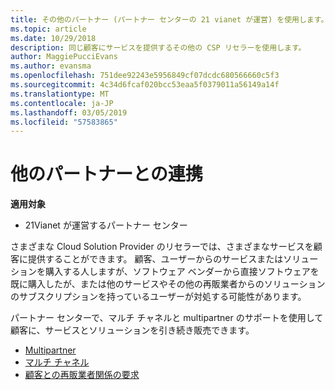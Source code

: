 ```yaml
---
title: その他のパートナー (パートナー センターの 21 vianet が運営) を使用します。
ms.topic: article
ms.date: 10/29/2018
description: 同じ顧客にサービスを提供するその他の CSP リセラーを使用します。
author: MaggiePucciEvans
ms.author: evansma
ms.openlocfilehash: 751dee92243e5956849cf07dcdc680566660c5f3
ms.sourcegitcommit: 4c34d6fcaf020bcc53eaa5f0379011a56149a14f
ms.translationtype: MT
ms.contentlocale: ja-JP
ms.lasthandoff: 03/05/2019
ms.locfileid: "57583865"
---
```

# <a name="work-with-other-partners"></a>他のパートナーとの連携

**適用対象**

-   21Vianet が運営するパートナー センター


さまざまな Cloud Solution Provider のリセラーでは、さまざまなサービスを顧客に提供することができます。 顧客、ユーザーからのサービスまたはソリューションを購入する人しますが、ソフトウェア ベンダーから直接ソフトウェアを既に購入したが、または他のサービスやその他の再販業者からのソリューションのサブスクリプションを持っているユーザーが対処する可能性があります。 

パートナー センターで、マルチ チャネルと multipartner のサポートを使用して顧客に、サービスとソリューションを引き続き販売できます。

-   [Multipartner](multipartner.md)
-   [マルチ チャネル](multichannel.md)
-   [顧客との再販業者関係の要求](request-a-relationship-with-a-customer.md)
